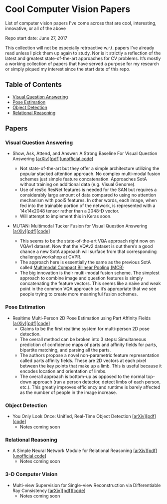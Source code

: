 # Cool Computer Vision Papers
List of computer vision papers I've come across that are cool, interesting, innovative, or all of the above

Repo start date: June 27, 2017

This collection will not be especially retroactive w.r.t. papers I’ve already read unless I pick them up again to study. Nor is it strictly a reflection of the latest and greatest state-of-the-art approaches for CV problems. It’s mostly a working collection of papers that have served a purpose for my research or simply piqued my interest since the start date of this repo.

## Table of Contents
* [Visual Question Answering](#visual-question-answering)
* [Pose Estimation](#pose-estimation)
* [Object Detection](#object-detection)
* [Relational Reasoning](#relational-reasoning)

## Papers

### Visual Question Answering
* Show, Ask, Attend, and Answer: A Strong Baseline For Visual Question Answering [[arXiv](https://arxiv.org/abs/1704.03162)][[pdf](https://arxiv.org/pdf/1704.03162.pdf)][[unofficial code](https://github.com/adamcasson/show_ask_attend_answer)]
  * Not state-of-the-art but they offer a simple architecture utilizing the popular stacked attention approach. No complex multi-modal fusion schemes just simple feature concatenation. Approaches SotA without training on additional data (e.g. Visual Genome).
  * Use of res5c ResNet features is needed for the SAN but requires a considerably large amount of data compared to using no attention mechanism with pool5 features. In other words, each image, when fed into the trainable portion of the network, is represented with a 14x14x2048 tensor rather than a 2048-D vector.
  * Will attempt to implement this in Keras soon.

* MUTAN: Multimodal Tucker Fusion for Visual Question Answering [[arXiv](https://arxiv.org/abs/1705.06676)][[pdf](https://arxiv.org/pdf/1705.06676.pdf)][[code](https://github.com/Cadene/vqa.pytorch)]
  * This seems to be the state-of-the-art VQA approach right now on VQAv1 dataset. Now that the VQAv2 dataset is out there’s a good chance a new SotA approach will surface from that corresponding challenge/workshop at CVPR.
  * The approach here is essentially the same as the previous SotA called [Multimodal Compact Bilinear Pooling (MCB)](https://arxiv.org/abs/1606.01847)
  * The big innovation is their multi-modal fusion scheme. The simplest approach to combine image and question features is simply concatenating the feature vectors. This seems like a naive and weak point in the common VQA approach so it’s appropriate that we see people trying to create more meaningful fusion schemes.

### Pose Estimation
* Realtime Multi-Person 2D Pose Estimation using Part Affinity Fields [[arXiv](https://arxiv.org/abs/1611.08050)][[pdf](https://arxiv.org/pdf/1611.08050.pdf)][[code](https://github.com/ZheC/Realtime_Multi-Person_Pose_Estimation)]
  * Claims to be the first realtime system for multi-person 2D pose detection.
  * The overall method can be broken into 3 steps: Simultaneous prediction of confidence maps of parts and affinity fields for parts, bipartite matching, and parsing all the parts.
  * The authors propose a novel non-parametric feature representation called parts affinity fields. These are 2D vectors at each pixel between the key points that make up a limb. This is useful because it encodes location and orientation of limbs.
  * The overall approach is bottom-up as opposed to the normal top-down approach (run a person detector, detect limbs of each person, etc.). This greatly improves efficiency and runtime is barely affected as the number of people in the image increase.

### Object Detection
* You Only Look Once: Unified, Real-Time Object Detection [[arXiv](https://arxiv.org/abs/1506.02640)][[pdf](https://arxiv.org/pdf/1506.02640.pdf)][[code](https://pjreddie.com/darknet/yolo/)]
  * Notes coming soon

### Relational Reasoning
* A Simple Neural Network Module for Relational Reasoning [[arXiv](https://arxiv.org/abs/1706.01427)][[pdf](https://arxiv.org/pdf/1706.01427.pdf)][[unofficial code](https://github.com/kimhc6028/relational-networks)]
  * Notes coming soon

### 3-D Computer Vision
* Multi-view Supervision for Single-view Reconstruction via Differentiable Ray Consistency [[arXiv](https://arxiv.org/abs/1704.06254)][[pdf](https://arxiv.org/pdf/1704.06254.pdf)][[code](https://github.com/shubhtuls/drc)]
  * Notes coming soon